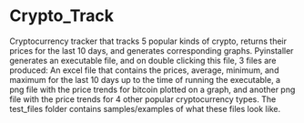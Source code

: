 # Crypto_Track
Cryptocurrency tracker that tracks 5 popular kinds of crypto, returns their prices for the last 10 days, and generates corresponding graphs. 
Pyinstaller generates an executable file, and on double clicking this file, 3 files are produced: An excel file that contains the prices, 
average, minimum, and maximum for the last 10 days up to the time of running the executable, a png file with the price trends for bitcoin
plotted on a graph, and another png file with the price trends for 4 other popular cryptocurrency types. The test_files folder contains 
samples/examples of what these files look like. 
